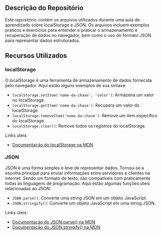 
## Descrição do Repositório

Este repositório contém os arquivos utilizados durante uma aula de aprendizado sobre localStorage e JSON. Os arquivos incluem exemplos práticos e exercícios para entender e praticar o armazenamento e recuperação de dados no navegador, bem como o uso do formato JSON para representar dados estruturados.

## Recursos Utilizados

### localStorage

O localStorage é uma ferramenta de armazenamento de dados fornecida pelo navegador. Aqui estão alguns exemplos de sua sintaxe:

- `localStorage.setItem('nome-da-chave', 'valor')`: Armazena um valor no localStorage.
- `localStorage.getItem('nome-da-chave')`: Recupera um valor do localStorage.
- `localStorage.removeItem('nome-da-chave')`: Remove um item específico do localStorage.
- `localStorage.clear()`: Remove todos os registros do localStorage.

Links úteis:
- [Documentação do localStorage na MDN](https://developer.mozilla.org/pt-BR/docs/Web/API/Window/localStorage)

### JSON

JSON é uma forma simples e leve de representar dados. Tornou-se a escolha principal para enviar informações entre servidores e clientes na internet. Sendo um formato de texto, são compatíveis com praticamente todas as linguagens de programação. Aqui estão algumas funções úteis relacionadas ao JSON:

- `JSON.parse()`: Converte uma string JSON em um objeto JavaScript.
- `JSON.stringify()`: Converte um objeto JavaScript em uma string JSON.

Links úteis:
- [Documentação do JSON.parse() na MDN](https://developer.mozilla.org/en-US/docs/Web/JavaScript/Reference/Global_Objects/JSON/parse)
- [Documentação do JSON.stringify() na MDN](https://developer.mozilla.org/en-US/docs/Web/JavaScript/Reference/Global_Objects/JSON/stringify)
